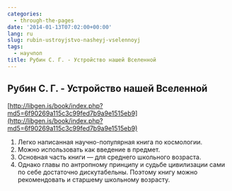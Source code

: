 ```yaml
---
categories:
  - through-the-pages
date: '2014-01-13T07:02:00+00:00'
lang: ru
slug: rubin-ustroyjstvo-nasheyj-vselennoyj
tags:
  - научпоп
title: Рубин С. Г. - Устройство нашей Вселенной
---
```





## Рубин С. Г. - Устройство нашей Вселенной

[http://libgen.is/book/index.php?md5=6f90269a115c3c99fed7b9a9e1515eb9](http://libgen.is/book/index.php?md5=6f90269a115c3c99fed7b9a9e1515eb9)  

1.  Легко написанная научно-популярная книга по космологии.
2.  Можно использовать как введение в предмет.
3.  Основная часть книги — для среднего школьного возраста.
4.  Однако главы по антропному принципу и судьбе цивилизации сами по себе достаточно дискутабельны. Поэтому книгу можно рекомендовать и старшему школьному возрасту.
